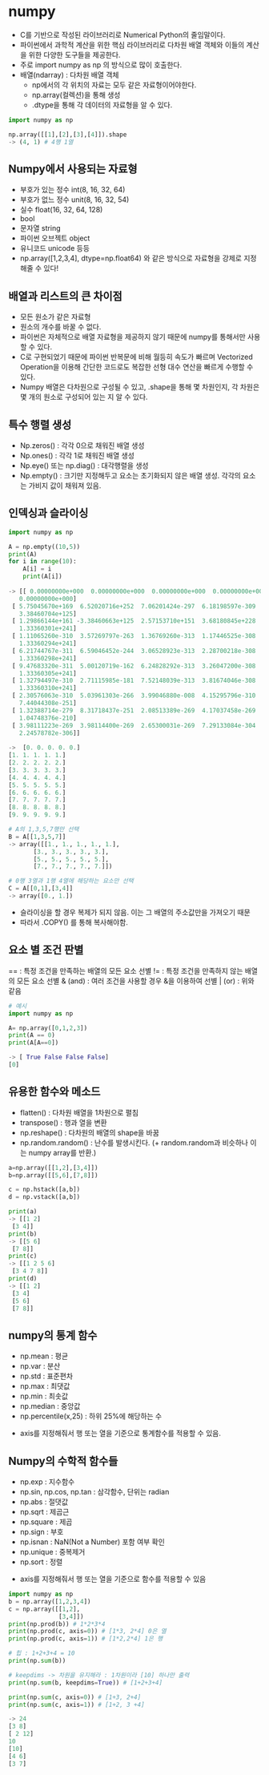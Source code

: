 # numpy
- C를 기반으로 작성된 라이브러리로 Numerical Python의 줄임말이다. 
- 파이썬에서 과학적 계산을 위한 핵심 라이브러리로 다차원 배열 객체와 이들의 계산을 위한 다양한 도구들을 제공한다.
- 주로 import numpy as np 의 방식으로 많이 호출한다.
- 배열(ndarray) : 다차원 배열 객체 
    - np에서의 각 위치의 자료는 모두 같은 자료형이어야한다. 
    - np.array(컬렉션)을 통해 생성 
    - .dtype을 통해 각 데이터의 자료형을 알 수 있다. 

```python
import numpy as np

np.array([[1],[2],[3],[4]]).shape
-> (4, 1) # 4행 1열
```

## Numpy에서 사용되는 자료형
- 부호가 있는 정수 int(8, 16, 32, 64)
- 부호가 없느 정수 unit(8, 16, 32, 54)
- 실수 float(16, 32, 64, 128)
- bool
- 문자열 string
- 파이썬 오브젝트 object
- 유니코드 unicode 등등
- np.array([1,2,3,4], dtype=np.float64) 와 같은 방식으로 자료형을 강제로 지정해줄 수 있다!


## 배열과 리스트의 큰 차이점 
- 모든 원소가 같은 자료형 
- 원소의 개수를 바꿀 수 없다. 
- 파이썬은 자체적으로 배열 자료형을 제공하지 않기 때문에 numpy를 통해서만 사용할 수 있다. 
- C로 구현되었기 때문에 파이썬 반복문에 비해 월등히 속도가 빠르며 Vectorized Operation을 이용해 간단한 코드로도 복잡한 선형 대수 연산을 빠르게 수행할 수 있다. 
- Numpy 배열은 다차원으로 구성될 수 있고, .shape을 통해 몇 차원인지, 각 차원은 몇 개의 원소로 구성되어 있는 지 알 수 있다. 
 
## 특수 행렬 생성 
-	Np.zeros() : 각각 0으로 채워진 배열 생성 
-	Np.ones() : 각각 1로 채워진 배열 생성 
-	Np.eye() 또는 np.diag() : 대각행렬을 생성 
-	Np.empty() : 크기만 지정해두고 요소는 초기화되지 않은 배열 생성. 각각의 요소는 가비지 값이 채워져 있음. 

## 인덱싱과 슬라이싱
```PYTHON
import numpy as np

A = np.empty((10,5))
print(A)
for i in range(10):
    A[i] = i
    print(A[i])
    
-> [[ 0.00000000e+000  0.00000000e+000  0.00000000e+000  0.00000000e+000
   0.00000000e+000]
 [ 5.75045670e+169  6.52020716e+252  7.06201424e-297  6.18198597e-309
   3.38460704e+125]
 [ 1.29866144e+161 -3.38460663e+125  2.57153710e+151  3.68180845e+228
   1.33360301e+241]
 [ 1.11065260e-310  3.57269797e-263  1.36769260e-313  1.17446525e-308
   1.33360294e+241]
 [ 6.21744767e-311  6.59046452e-244  3.06528923e-313  2.28700218e-308
   1.33360298e+241]
 [ 9.47683320e-311  5.00120719e-162  6.24828292e-313  3.26047200e-308
   1.33360305e+241]
 [ 1.32794497e-310  2.71115985e-181  7.52148039e-313  3.81674046e-308
   1.33360310e+241]
 [ 2.30576063e-310  5.03961303e-266  3.99046880e-008  4.15295796e-310
   7.44044308e-251]
 [ 1.32388714e-279  8.31718437e-251  2.08513389e-269  4.17037458e-269
   1.04748376e-210]
 [ 3.98111223e-269  3.98114400e-269  2.65300031e-269  7.29133084e-304
   2.24578782e-306]]
   
->  [0. 0. 0. 0. 0.]
[1. 1. 1. 1. 1.]
[2. 2. 2. 2. 2.]
[3. 3. 3. 3. 3.]
[4. 4. 4. 4. 4.]
[5. 5. 5. 5. 5.]
[6. 6. 6. 6. 6.]
[7. 7. 7. 7. 7.]
[8. 8. 8. 8. 8.]
[9. 9. 9. 9. 9.]

# A의 1,3,5,7행만 선택
B = A[[1,3,5,7]]
-> array([[1., 1., 1., 1., 1.],
       [3., 3., 3., 3., 3.],
       [5., 5., 5., 5., 5.],
       [7., 7., 7., 7., 7.]])

# 0행 3열과 1행 4열에 해당하는 요소만 선택
C = A[[0,1],[3,4]]
-> array([0., 1.])
```

- 슬라이싱을 할 경우 복제가 되지 않음. 이는 그 배열의 주소값만을 가져오기 때문
- 따라서 .COPY() 를 통해 복사해야함.

## 요소 별 조건 판별
== : 특정 조건을 만족하는 배열의 모든 요소 선별
!= : 특정 조건을 만족하지 않는 배열의 모든 요소 선별
& (and) : 여러 조건을 사용할 경우 &을 이용하여 선별
| (or) : 위와 같음

```python
# 예시
import numpy as np

A= np.array([0,1,2,3])
print(A == 0)
print(A[A==0])

-> [ True False False False]
[0]
```

## 유용한 함수와 메소드
- flatten() : 다차원 배열을 1차원으로 펼침
- transpose() : 행과 열을 변환
- np.reshape() : 다차원의 배열의 shape을 바꿈
- np.random.random() : 난수를 발생시킨다. (+ random.random과 비슷하나 이는 numpy array를 반환.)

```python
a=np.array([[1,2],[3,4]])
b=np.array([[5,6],[7,8]])

c = np.hstack([a,b])
d = np.vstack([a,b])

print(a) 
-> [[1 2]
 [3 4]]
print(b)
-> [[5 6]
 [7 8]]
print(c)
-> [[1 2 5 6]
 [3 4 7 8]]
print(d)
-> [[1 2]
 [3 4]
 [5 6]
 [7 8]]
```

## numpy의 통계 함수
- np.mean : 평균
- np.var : 분산
- np.std : 표준편차
- np.max : 최댓값
- np.min : 최솟값
- np.median : 중앙값
- np.percentile(x,25) : 하위 25%에 해당하는 수

* axis를 지정해줘서 행 또는 열을 기준으로 통계함수를 적용할 수 있음.

## Numpy의 수학적 함수들
- np.exp : 지수함수
- np.sin, np.cos, np.tan : 삼각함수, 단위는 radian
- np.abs : 절댓값
- np.sqrt : 제곱근
- np.square : 제곱
- np.sign : 부호
- np.isnan : NaN(Not a Number) 포함 여부 확인
- np.unique : 중복제거
- np.sort : 정렬

* axis를 지정해줘서 행 또는 열을 기준으로 함수를 적용할 수 있음

```python
import numpy as np
b = np.array([1,2,3,4])
c = np.array([[1,2],
              [3,4]])
print(np.prod(b)) # 1*2*3*4
print(np.prod(c, axis=0)) # [1*3, 2*4] 0은 열
print(np.prod(c, axis=1)) # [1*2,2*4] 1은 행

# 힙 : 1+2+3+4 = 10
print(np.sum(b)) 

# keepdims -> 차원을 유지해라 : 1차원이라 [10] 하나만 출력
print(np.sum(b, keepdims=True)) # [1+2+3+4]

print(np.sum(c, axis=0)) # [1+3, 2+4]
print(np.sum(c, axis=1)) # [1+2, 3 +4]

-> 24
[3 8]
[ 2 12]
10
[10]
[4 6]
[3 7]
```
